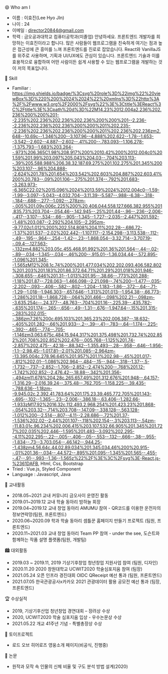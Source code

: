 😄 Who am I
  - 이름 : 이효진(Lee Hyo JIn)
  - 나이 : 24
  - 이메일 : director20844@gmail.com
  - 학력 : 금오공과대학교 컴퓨터공학과(미졸업)
  안녕하세요. 프론트엔드 개발자를 희망하는 이효진이라고 합니다.
많은 사람들이 웹프로그램을 친숙하게 여기는 점과 높은 접근성에 큰 흥미를 느껴 프론트엔드를 진로로 잡았습니다. React와 VanillaJS를 위주로 사용하며, 기획과 UI/UX에도 관심이 있습니다.
프론트엔드 기술과 이를 효용적으로 융합하여 어떤 사람이든 쉽게 사용할 수 있는 웹프로그램을 개발하는 것이 저의 목표입니다.


🌱 Skill
  - Familiar : https://img.shields.io/badge/%3Csvg%20role%3D%22img%22%20viewBox%3D%220%200%2024%2024%22%20xmlns%3D%22http%3A%2F%2Fwww.w3.org%2F2000%2Fsvg%22%3E%3Ctitle%3EReact%3C%2Ftitle%3E%3Cpath%20d%3D%22M14.23%2012.004a2.236%202.236%200%200%201--2.235%202.236%202.236%202.236%200%200%201--2.236--2.236%202.236%202.236%200%200%201%202.235--2.236%202.236%202.236%200%200%201%202.236%202.236zm2.648--10.69c--1.346%200--3.107.96--4.888%202.622--1.78--1.653--3.542--2.602--4.887--2.602--.41%200--.783.093--1.106.278--1.375.793--1.683%203.264--.973%206.365C1.98%208.917%200%2010.42%200%2012.004c0%201.59%201.99%203.097%205.043%204.03--.704%203.113--.39%205.588.988%206.38.32.187.69.275%201.102.275%201.345%200%203.107--.96%204.888--2.624%201.78%201.654%203.542%202.603%204.887%202.603.41%200%20.783--.09%201.106--.275%201.374--.792%201.683--3.263.973--6.365C22.02%2015.096%2024%2013.59%2024%2012.004c0--1.59--1.99--3.097--5.043--4.032.704--3.11.39--5.587--.988--6.38--.318--.184--.688--.277--1.092--.278zm--.005%201.09v.006c.225%200%20.406.044.558.127.666.382.955%201.835.73%203.704--.054.46--.142.945--.25%201.44--.96--.236--2.006--.417--3.107--.534--.66--.905--1.345--1.727--2.035--2.447%201.592--1.48%203.087--2.292%204.105--2.295zm--9.77.02c1.012%200%202.514.808%204.11%202.28--.686.72--1.37%201.537--2.02%202.442--1.107.117--2.154.298--3.113.538--.112--.49--.195--.964--.254--1.42--.23--1.868.054--3.32.714--3.707.19--.09.4--.127.563--.132zm4.882%203.05c.455.468.91.992%201.36%201.564--.44--.02--.89--.034--1.345--.034--.46%200--.915.01--1.36.034.44--.572.895--1.096%201.345--1.565zM12%208.1c.74%200%201.477.034%202.202.093.406.582.802%201.203%201.183%201.86.372.64.71%201.29%201.018%201.946--.308.655--.646%201.31--1.013%201.95--.38.66--.773%201.288--1.18%201.87--.728.063--1.466.098--2.21.098--.74%200--1.477--.035--2.202--.093--.406--.582--.802--1.204--1.183--1.86--.372--.64--.71--1.29--1.018--1.946.303--.657.646--1.313%201.013--1.954.38--.66.773--1.286%201.18--1.868.728--.064%201.466--.098%202.21--.098zm--3.635.254c--.24.377--.48.763--.704%201.16--.225.39--.435.782--.635%201.174--.265--.656--.49--1.31--.676--1.947.64--.15%201.315--.283%202.015--.386zm7.26%200c.695.103%201.365.23%202.006.387--.18.632--.405%201.282--.66%201.933--.2--.39--.41--.783--.64--1.174--.225--.392--.465--.774--.705--1.146zm3.063.675c.484.15.944.317%201.375.498%201.732.74%202.852%201.708%202.852%202.476--.005.768--1.125%201.74--2.857%202.475--.42.18--.88.342--1.355.493--.28--.958--.646--1.956--1.1--2.98.45--1.017.81--2.01%201.085--2.964zm--13.395.004c.278.96.645%201.957%201.1%202.98--.45%201.017--.812%202.01--1.086%202.964--.484--.15--.944--.318--1.37--.5--1.732--.737--2.852--1.706--2.852--2.474%200--.768%201.12--1.742%202.852--2.476.42--.18.88--.342%201.356--.494zm11.678%204.28c.265.657.49%201.312.676%201.948--.64.157--1.316.29--2.016.39.24--.375.48--.762.705--1.158.225--.39.435--.788.636--1.18zm--9.945.02c.2.392.41.783.64%201.175.23.39.465.772.705%201.143--.695--.102--1.365--.23--2.006--.386.18--.63.406--1.282.66--1.933zM17.92%2016.32c.112.493.2.968.254%201.423.23%201.868--.054%203.32--.714%203.708--.147.09--.338.128--.563.128--1.012%200--2.514--.807--4.11--2.28.686--.72%201.37--1.536%202.02--2.44%201.107--.118%202.154--.3%203.113--.54zm--11.83.01c.96.234%202.006.415%203.107.532.66.905%201.345%201.727%202.035%202.446--1.595%201.483--3.092%202.295--4.11%202.295--.22--.005--.406--.05--.553--.132--.666--.38--.955--1.834--.73--3.703.054--.46.142--.944.25--1.438zm4.56.64c.44.02.89.034%201.345.034.46%200%20.915--.01%201.36--.034--.44.572--.895%201.095--1.345%201.565--.455--.47--.91--.993--1.36--1.565z%22%2F%3E%3C%2Fsvg%3E-React.js-%2361DAFB, Html, Css, Bootstrap
  - Tried : Vue.js, Styled Component
  - Language : Javascript, Java

🏤 교내활동
  - 2018.05~2021 교내 커뮤니티 금오사이 운영진 활동
  - 2019.01~2019.12 교내 학술 동아리 밤하늘 회장
  - 2019.04~2019.12 교내 창업 동아리 AMUMU 참여 - QR코드를 이용한 운전자의 정보연락망(팀원, 프론트엔드)
  - 2020.06~2020.09 학과 학술 동아리 셈틀꾼 홈페이지 만들기 프로젝트 (팀원, 프론트엔드)
  - 2020.11~2021.03 교내 창업 동아리 Team PP 참여 - under the see, 도슨트와 함께하는 작품 설명 플랫폼(팀원, 개발팀)

🏙 대외활동 
  - 2019.03 ~ 2019.11, 2019 기상기후창업 청년창업 지원사업 참여 (팀원, 디자인)
  - 2020.11.20 2020 창원대학교 UCWIT2020 학술심포지움 참여 (팀장)
  - 2021.05.24 오픈 인프라 경진대회 OIDC QReceipt 예선 통과 (팀원, 프론트엔드)
  - 2021.07.05 한국관광공사x카카오 2021 관광데이터 활용 공모전 예선 통과 (팀장, 프론트엔드)

🏆 수상실적
  - 2019, 기상기후산업 청년창업 경연대회 – 장려상 수상
  - 2020, UCWIT2020 학술 심포지움 입상 - 우수논문상 수상
  - 2021.05.22 개교 41주년 기념 - 특별총장상 수상

🎠 토이프로젝트
  - 로드 오브 히어로즈 영웅소개 페이지(비공식, 진행중)

📄 논문
  - 원작과 모작 속 인물의 신체 비율 및 구도 분석 방법 설계(2020)

<!--
**C12H22O12/C12H22O12** is a ✨ _special_ ✨ repository because its `README.md` (this file) appears on your GitHub profile.

Here are some ideas to get you started:

- 🔭 I’m currently working on ...
- 🌱 I’m currently learning ...
- 👯 I’m looking to collaborate on ...
- 🤔 I’m looking for help with ...
- 💬 Ask me about ...
- 📫 How to reach me: ...
- 😄 Pronouns: ...
- ⚡ Fun fact: ...
-->
